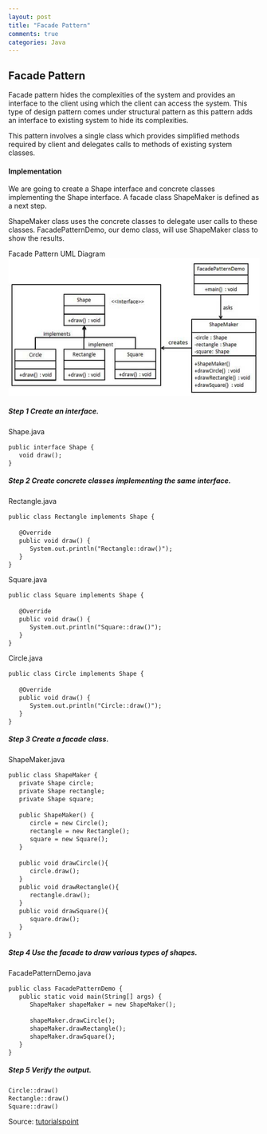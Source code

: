 ```yaml
---
layout: post
title: "Facade Pattern"
comments: true
categories: Java
---
```


## Facade Pattern
Facade pattern hides the complexities of the system and provides an interface to the client using which the client can access the system. This type of design pattern comes under structural pattern as this pattern adds an interface to existing system to hide its complexities.


This pattern involves a single class which provides simplified methods required by client and delegates calls to methods of existing system classes.

#### Implementation
We are going to create a Shape interface and concrete classes implementing the Shape interface. A facade class ShapeMaker is defined as a next step.

ShapeMaker class uses the concrete classes to delegate user calls to these classes. FacadePatternDemo, our demo class, will use ShapeMaker class to show the results.

Facade Pattern UML Diagram
![](../../static/img/facade_pattern.jpg)

##### Step 1 Create an interface.

Shape.java

```
public interface Shape {
   void draw();
}
```

##### Step 2 Create concrete classes implementing the same interface.

Rectangle.java

```
public class Rectangle implements Shape {

   @Override
   public void draw() {
      System.out.println("Rectangle::draw()");
   }
}
```

Square.java

```
public class Square implements Shape {

   @Override
   public void draw() {
      System.out.println("Square::draw()");
   }
}
```

Circle.java

```
public class Circle implements Shape {

   @Override
   public void draw() {
      System.out.println("Circle::draw()");
   }
}
```

##### Step 3 Create a facade class.

ShapeMaker.java

```
public class ShapeMaker {
   private Shape circle;
   private Shape rectangle;
   private Shape square;

   public ShapeMaker() {
      circle = new Circle();
      rectangle = new Rectangle();
      square = new Square();
   }

   public void drawCircle(){
      circle.draw();
   }
   public void drawRectangle(){
      rectangle.draw();
   }
   public void drawSquare(){
      square.draw();
   }
}
```

##### Step 4 Use the facade to draw various types of shapes.

FacadePatternDemo.java
```
public class FacadePatternDemo {
   public static void main(String[] args) {
      ShapeMaker shapeMaker = new ShapeMaker();

      shapeMaker.drawCircle();
      shapeMaker.drawRectangle();
      shapeMaker.drawSquare();		
   }
}
```

##### Step 5 Verify the output.

```
Circle::draw()
Rectangle::draw()
Square::draw()
```

Source: [tutorialspoint](https://www.tutorialspoint.com/design_pattern/facade_pattern.htm)
